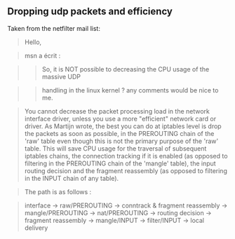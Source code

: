 ## Dropping udp packets and efficiency ##

Taken from the netfilter mail list:

> Hello,

> msn a écrit :

> > So, it is NOT possible to decreasing the CPU usage of the massive UDP

> > handling in the linux kernel ? any comments would be nice to me.

> You cannot decrease the packet processing load in the network interface
> driver, unless you use a more "efficient" network card or driver. As
> Martijn wrote, the best you can do at iptables level is drop the packets
> as soon as possible, in the PREROUTING chain of the 'raw' table even
> though this is not the primary purpose of the 'raw' table. This will
> save CPU usage for the traversal of subsequent iptables chains, the
> connection tracking if it is enabled (as opposed to filtering in the
> PREROUTING chain of the 'mangle' table), the input routing decision and
> the fragment reassembly (as opposed to filtering in the INPUT chain of
> any table).

> The path is as follows :

> interface -> raw/PREROUTING -> conntrack & fragment reassembly ->
> mangle/PREROUTING -> nat/PREROUTING -> routing decision -> fragment
> reassembly -> mangle/INPUT -> filter/INPUT -> local delivery